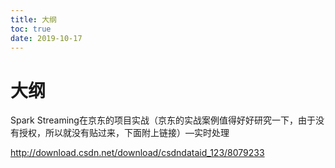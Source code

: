 ```yaml
---
title: 大纲
toc: true
date: 2019-10-17
---
```

# 大纲


Spark Streaming在京东的项目实战（京东的实战案例值得好好研究一下，由于没有授权，所以就没有贴过来，下面附上链接）—实时处理

http://download.csdn.net/download/csdndataid_123/8079233
